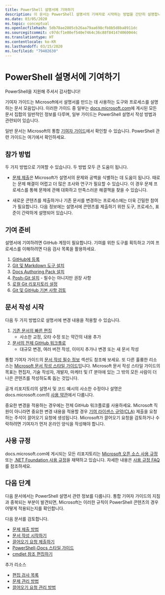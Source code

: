 ```yaml
---
title: PowerShell 설명서에 기여하기
description: 이 문서는 PowerShell 설명서의 기여자로 시작하는 방법을 간단히 설명합니다.
ms.date: 03/05/2020
ms.topic: conceptual
ms.openlocfilehash: 5db78ae2805cb26aa79aa698cfb8b5d8ba8911dc
ms.sourcegitcommit: c97dcf1e00ef540e7464c36c88f841474060044c
ms.translationtype: HT
ms.contentlocale: ko-KR
ms.lasthandoff: 03/15/2020
ms.locfileid: "79402630"
---
```

# <a name="contributing-to-powershell-documentation"></a>PowerShell 설명서에 기여하기

PowerShell을 지원해 주셔서 감사합니다!

기여자 가이드는 Microsoft에서 설명서를 만드는 데 사용하는 도구와 프로세스를 설명하는 문서 모음입니다. 이러한 가이드 중 일부는 [docs.microsoft.com][docs]에 게시된 모든 문서 집합의 일반적인 정보를 다루며, 일부 가이드는 PowerShell 설명서 작성 방법과 관련되어 있습니다.

일반 문서는 Microsoft의 통합 [기여자 가이드][contribute]에서 확인할 수 있습니다. PowerShell 관련 가이드는 여기에서 확인하세요.

## <a name="ways-to-contribute"></a>참가 방법

두 가지 방법으로 기여할 수 있습니다. 두 방법 모두 큰 도움이 됩니다.

- [문제 제출][file-an-issue]은 Microsoft가 설명서의 문제와 공백을 식별하는 데 도움이 됩니다. 때로는 문제 해결이 어렵고 더 많은 조사와 연구가 필요할 수 있습니다. 이 경우 문제 프로세스를 통해 문제에 관해 대화하고 만족스러운 해결책을 찾을 수 있습니다.

- 새로운 콘텐츠를 제출하거나 기존 문서를 변경하는 프로세스에는 더욱 긴밀한 참여가 필요합니다. 다음 정보에는 설명서에 콘텐츠를 제출하기 위한 도구, 프로세스, 표준이 간략하게 설명되어 있습니다.

## <a name="prepare-to-make-a-contribution"></a>기여 준비

설명서에 기여하려면 GitHub 계정이 필요합니다. 기여를 위한 도구를 획득하고 기여 프로세스를 이해하려면 다음 검사 목록을 활용하세요.

1. [GitHub에 등록](/contribute/get-started-setup-github)
1. [Git 및 Markdown 도구 설치](/contribute/get-started-setup-tools)
1. [Docs Authoring Pack 설치](/contribute/how-to-write-docs-auth-pack)
1. [Posh-Git 설치][posh-git] - 필수는 아니지만 권장 사항
1. [로컬 Git 리포지토리 설정](/contribute/get-started-setup-local)
1. [Git 및 GitHub 기본 사항 검토](/contribute/git-github-fundamentals)

## <a name="get-started-writing-docs"></a>문서 작성 시작

다음 두 가지 방법으로 설명서에 변경 내용을 적용할 수 있습니다.

1. [기존 문서의 빠른 편집](/contribute/#quick-edits-to-existing-documents)
   - 사소한 교정, 오타 수정 또는 약간의 내용 추가
1. [문서의 전체 GitHub 워크플로](/contribute/how-to-write-workflows-major)
   - 대규모 변경, 여러 버전 작성, 이미지 추가나 변경 또는 새 문서 작성

통합 기여자 가이드의 [문서 작성 필수 정보](/contribute/style-quick-start) 섹션도 참조해 보세요. 또 다른 훌륭한 리소스는 [Microsoft 문서 작성 스타일 가이드][style-guide]입니다. Microsoft 문서 작성 스타일 가이드의 목표는 편집자, 기술 작성자, 개발자, 마케터 및 IT 분야에 있는 그 밖의 모든 사람이 더 나은 콘텐츠를 작성하도록 돕는 것입니다.

공개 리포지토리의 설명서 및 코드 예시의 사소한 수정이나 설명은 docs.microsoft.com의 [사용 약관][terms-of-use]에서 다룹니다.

중요한 변경을 적용하는 경우에는 전체 GitHub 워크플로를 사용하세요. Microsoft 직원이 아니라면 중요한 변경 내용을 적용할 경우 [기여 라이센스 규약(CLA)][cla] 제출을 요청하는 주석이 끌어오기 요청에 생성됩니다. Microsoft가 끌어오기 요청을 검토하거나 수락하려면 기여자가 먼저 온라인 양식을 작성해야 합니다.

## <a name="code-of-conduct"></a>사용 규정

docs.microsoft.com에 게시되는 모든 리포지토리는 [Microsoft 오픈 소스 사용 규정](https://opensource.microsoft.com/codeofconduct/) 또는 [.NET Foundation 사용 규정](https://dotnetfoundation.org/code-of-conduct)을 채택하고 있습니다. 자세한 내용은 [사용 규정 FAQ](https://opensource.microsoft.com/codeofconduct/faq/)를 참조하세요.

## <a name="next-steps"></a>다음 단계

다음 문서에서는 PowerShell 설명서 관련 정보를 다룹니다. 통합 기여자 가이드의 지침과 중복되는 부분이 발견되면, Microsoft는 이러한 규칙이 PowerShell 콘텐츠의 경우 어떻게 적용되는지를 확인합니다.

다음 문서를 검토합니다.

- [문제 제출 방법](file-an-issue.md)
- [문서 작성 시작하기](get-started-writing.md)
- [끌어오기 요청 제출하기](pull-requests.md)
- [PowerShell-Docs 스타일 가이드](powershell-style-guide.md)
- [cmdlet 참조 편집하기](editing-cmdlet-ref.md)

추가 리소스

- [편집 검사 목록](editorial-checklist.md)
- [문제 관리 방법](managing-issues.md)
- [끌어오기 요청 관리 방법](managing-pull-requests.md)

<!--link refs-->
[cla]: https://cla.microsoft.com/
[contribute]: /contribute/
[docs]: https://docs.microsoft.com/
[file-an-issue]: file-an-issue.md
[posh-git]: https://www.powershellgallery.com/packages/posh-git
[psdocs]: https://docs.microsoft.com/powershell
[style-guide]: https://docs.microsoft.com/style-guide/welcome/
[terms-of-use]: https://docs.microsoft.com/legal/termsofuse